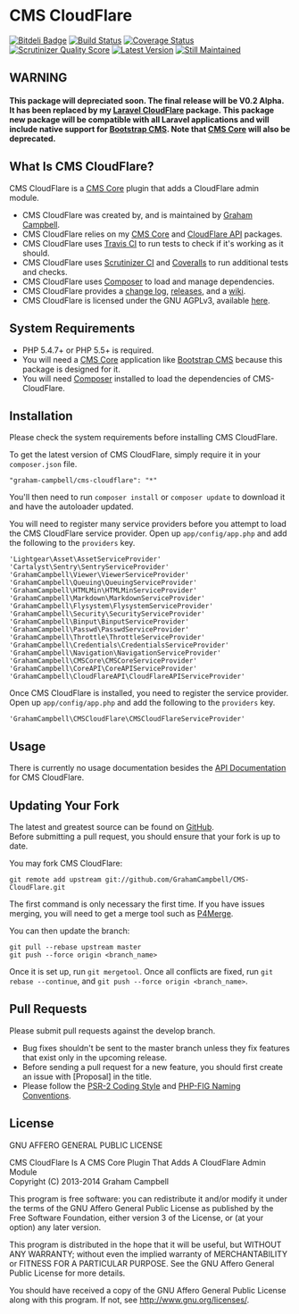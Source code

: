 CMS CloudFlare
==============


[![Bitdeli Badge](https://d2weczhvl823v0.cloudfront.net/GrahamCampbell/CMS-CloudFlare/trend.png)](https://bitdeli.com/free "Bitdeli Badge")
[![Build Status](https://travis-ci.org/GrahamCampbell/CMS-CloudFlare.png)](https://travis-ci.org/GrahamCampbell/CMS-CloudFlare)
[![Coverage Status](https://coveralls.io/repos/GrahamCampbell/CMS-CloudFlare/badge.png)](https://coveralls.io/r/GrahamCampbell/CMS-CloudFlare)
[![Scrutinizer Quality Score](https://scrutinizer-ci.com/g/GrahamCampbell/CMS-CloudFlare/badges/quality-score.png?s=4ad15489ff848af2982e501526b7cce5fffb1961)](https://scrutinizer-ci.com/g/GrahamCampbell/CMS-CloudFlare)
[![Latest Version](https://poser.pugx.org/graham-campbell/cms-cloudflare/v/stable.png)](https://packagist.org/packages/graham-campbell/cms-cloudflare)
[![Still Maintained](http://stillmaintained.com/GrahamCampbell/CMS-CloudFlare.png)](http://stillmaintained.com/GrahamCampbell/CMS-CloudFlare)


## WARNING

#### This package will depreciated soon. The final release will be V0.2 Alpha. It has been replaced by my [Laravel CloudFlare](https://github.com/GrahamCampbell/Laravel-CloudFlare) package. This package new package will be compatible with all Laravel applications and will include native support for [Bootstrap CMS](https://github.com/GrahamCampbell/Bootstrap-CMS). Note that [CMS Core](https://github.com/GrahamCampbell/CMS-Core) will also be deprecated.


## What Is CMS CloudFlare?

CMS CloudFlare is a [CMS Core](https://github.com/GrahamCampbell/CMS-Core) plugin that adds a CloudFlare admin module.  

* CMS CloudFlare was created by, and is maintained by [Graham Campbell](https://github.com/GrahamCampbell).  
* CMS CloudFlare relies on my [CMS Core](https://github.com/GrahamCampbell/CMS-Core) and [CloudFlare API](https://github.com/GrahamCampbell/CloudFlare-API) packages.  
* CMS CloudFlare uses [Travis CI](https://travis-ci.org/GrahamCampbell/CMS-CloudFlare) to run tests to check if it's working as it should.  
* CMS CloudFlare uses [Scrutinizer CI](https://scrutinizer-ci.com/g/GrahamCampbell/CMS-CloudFlare) and [Coveralls](https://coveralls.io/r/GrahamCampbell/CMS-CloudFlare) to run additional tests and checks.  
* CMS CloudFlare uses [Composer](https://getcomposer.org) to load and manage dependencies.  
* CMS CloudFlare provides a [change log](https://github.com/GrahamCampbell/CMS-CloudFlare/blob/develop/CHANGELOG.md), [releases](https://github.com/GrahamCampbell/CMS-CloudFlare/releases), and a [wiki](https://github.com/GrahamCampbell/CMS-CloudFlare/wiki).  
* CMS CloudFlare is licensed under the GNU AGPLv3, available [here](https://github.com/GrahamCampbell/CMS-CloudFlare/blob/master/LICENSE.md).  


## System Requirements

* PHP 5.4.7+ or PHP 5.5+ is required.  
* You will need a [CMS Core](https://github.com/GrahamCampbell/CMS-Core) application like [Bootstrap CMS](https://github.com/GrahamCampbell/Bootstrap-CMS) because this package is designed for it.  
* You will need [Composer](https://getcomposer.org) installed to load the dependencies of CMS-CloudFlare.  


## Installation

Please check the system requirements before installing CMS CloudFlare.  

To get the latest version of CMS CloudFlare, simply require it in your `composer.json` file.  

`"graham-campbell/cms-cloudflare": "*"`  

You'll then need to run `composer install` or `composer update` to download it and have the autoloader updated.  


You will need to register many service providers before you attempt to load the CMS CloudFlare service provider. Open up `app/config/app.php` and add the following to the `providers` key.  

`'Lightgear\Asset\AssetServiceProvider'`  
`'Cartalyst\Sentry\SentryServiceProvider'`  
`'GrahamCampbell\Viewer\ViewerServiceProvider'`  
`'GrahamCampbell\Queuing\QueuingServiceProvider'`  
`'GrahamCampbell\HTMLMin\HTMLMinServiceProvider'`  
`'GrahamCampbell\Markdown\MarkdownServiceProvider'`  
`'GrahamCampbell\Flysystem\FlysystemServiceProvider'`  
`'GrahamCampbell\Security\SecurityServiceProvider'`  
`'GrahamCampbell\Binput\BinputServiceProvider'`  
`'GrahamCampbell\Passwd\PasswdServiceProvider'`  
`'GrahamCampbell\Throttle\ThrottleServiceProvider'`  
`'GrahamCampbell\Credentials\CredentialsServiceProvider'`  
`'GrahamCampbell\Navigation\NavigationServiceProvider'`  
`'GrahamCampbell\CMSCore\CMSCoreServiceProvider'`  
`'GrahamCampbell\CoreAPI\CoreAPIServiceProvider'`  
`'GrahamCampbell\CloudFlareAPI\CloudFlareAPIServiceProvider'`  

Once CMS CloudFlare is installed, you need to register the service provider. Open up `app/config/app.php` and add the following to the `providers` key.  

`'GrahamCampbell\CMSCloudFlare\CMSCloudFlareServiceProvider'`  


## Usage

There is currently no usage documentation besides the [API Documentation](http://grahamcampbell.github.io/CMS-CloudFlare) for CMS CloudFlare.  


## Updating Your Fork

The latest and greatest source can be found on [GitHub](https://github.com/GrahamCampbell/CMS-CloudFlare).  
Before submitting a pull request, you should ensure that your fork is up to date.  

You may fork CMS CloudFlare:  

    git remote add upstream git://github.com/GrahamCampbell/CMS-CloudFlare.git

The first command is only necessary the first time. If you have issues merging, you will need to get a merge tool such as [P4Merge](http://perforce.com/product/components/perforce_visual_merge_and_diff_tools).  

You can then update the branch:  

    git pull --rebase upstream master
    git push --force origin <branch_name>

Once it is set up, run `git mergetool`. Once all conflicts are fixed, run `git rebase --continue`, and `git push --force origin <branch_name>`.  


## Pull Requests

Please submit pull requests against the develop branch.  

* Bug fixes shouldn't be sent to the master branch unless they fix features that exist only in the upcoming release.  
* Before sending a pull request for a new feature, you should first create an issue with [Proposal] in the title.  
* Please follow the [PSR-2 Coding Style](https://github.com/php-fig/fig-standards/blob/master/accepted/PSR-2-coding-style-guide.md) and [PHP-FIG Naming Conventions](https://github.com/php-fig/fig-standards/blob/master/bylaws/002-psr-naming-conventions.md).  


## License

GNU AFFERO GENERAL PUBLIC LICENSE  

CMS CloudFlare Is A CMS Core Plugin That Adds A CloudFlare Admin Module  
Copyright (C) 2013-2014  Graham Campbell  

This program is free software: you can redistribute it and/or modify
it under the terms of the GNU Affero General Public License as published by
the Free Software Foundation, either version 3 of the License, or
(at your option) any later version.  

This program is distributed in the hope that it will be useful,
but WITHOUT ANY WARRANTY; without even the implied warranty of
MERCHANTABILITY or FITNESS FOR A PARTICULAR PURPOSE.  See the
GNU Affero General Public License for more details.  

You should have received a copy of the GNU Affero General Public License
along with this program.  If not, see <http://www.gnu.org/licenses/>.  
